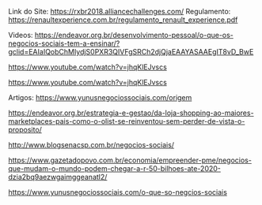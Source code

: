 Link do Site: https://rxbr2018.alliancechallenges.com/
Regulamento: https://renaultexperience.com.br/regulamento_renault_experience.pdf

Videos:
https://endeavor.org.br/desenvolvimento-pessoal/o-que-os-negocios-sociais-tem-a-ensinar/?gclid=EAIaIQobChMIydjS0PXR3QIVFgSRCh2djQjaEAAYASAAEgIT8vD_BwE

https://www.youtube.com/watch?v=jhqKlEJvscs

https://www.youtube.com/watch?v=jhqKlEJvscs

Artigos:
https://www.yunusnegociossociais.com/origem

https://endeavor.org.br/estrategia-e-gestao/da-loja-shopping-ao-maiores-marketplaces-pais-como-o-olist-se-reinventou-sem-perder-de-vista-o-proposito/

http://www.blogsenacsp.com.br/negocios-sociais/

https://www.gazetadopovo.com.br/economia/empreender-pme/negocios-que-mudam-o-mundo-podem-chegar-a-r-50-bilhoes-ate-2020-dzia2bq9aezwgaimggeanatl2/

https://www.yunusnegociossociais.com/o-que-so-negcios-sociais
